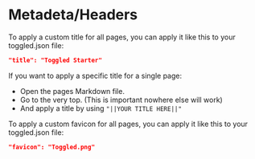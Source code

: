 # Metadeta/Headers

To apply a custom title for all pages, you can apply it like this to your toggled.json file:

```json
"title": "Toggled Starter"
```

If you want to apply a specific title for a single page: 

- Open the pages Markdown file.
- Go to the very top. (This is important nowhere else will work)
- And apply a title by using `"||YOUR TITLE HERE||"`

To apply a custom favicon for all pages, you can apply it like this to your toggled.json file:

```json
"favicon": "Toggled.png"
```
